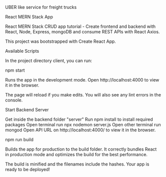UBER like service for freight trucks

React MERN Stack App

React MERN Stack CRUD app tutorial - Create frontend and backend with React, Node, Express, mongoDB and consume REST APIs with React Axios.

This project was bootstrapped with Create React App.

Available Scripts

In the project directory client, you can run:

npm start

Runs the app in the development mode.
Open http://localhost:4000 to view it in the browser.

The page will reload if you make edits.
You will also see any lint errors in the console.

Start Backend Server

Get inside the backend folder "server"
Run npm install to install required packages
Open terminal run npx nodemon server.js
Open other terminal run mongod
Open API URL on http://localhost:4000/ to view it in the browser.

npm run build

Builds the app for production to the build folder.
It correctly bundles React in production mode and optimizes the build for the best performance.

The build is minified and the filenames include the hashes.
Your app is ready to be deployed!

